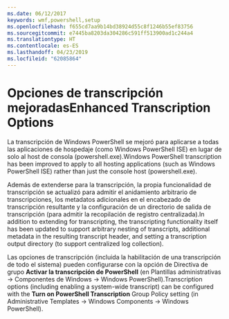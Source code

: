 ```yaml
---
ms.date: 06/12/2017
keywords: wmf,powershell,setup
ms.openlocfilehash: f655cd7aa9b14bd38924d55c8f1246b55ef83756
ms.sourcegitcommit: e7445ba8203da304286c591ff513900ad1c244a4
ms.translationtype: HT
ms.contentlocale: es-ES
ms.lasthandoff: 04/23/2019
ms.locfileid: "62085864"
---
```

# <a name="enhanced-transcription-options"></a><span data-ttu-id="325b4-102">Opciones de transcripción mejoradas</span><span class="sxs-lookup"><span data-stu-id="325b4-102">Enhanced Transcription Options</span></span>

<span data-ttu-id="325b4-103">La transcripción de Windows PowerShell se mejoró para aplicarse a todas las aplicaciones de hospedaje (como Windows PowerShell ISE) en lugar de solo al host de consola (powershell.exe).</span><span class="sxs-lookup"><span data-stu-id="325b4-103">Windows PowerShell transcription has been improved to apply to all hosting applications (such as Windows PowerShell ISE) rather than just the console host (powershell.exe).</span></span>

<span data-ttu-id="325b4-104">Además de extenderse para la transcripción, la propia funcionalidad de transcripción se actualizó para admitir el anidamiento arbitrario de transcripciones, los metadatos adicionales en el encabezado de transcripción resultante y la configuración de un directorio de salida de transcripción (para admitir la recopilación de registro centralizada).</span><span class="sxs-lookup"><span data-stu-id="325b4-104">In addition to extending for transcripting, the transcripting functionality itself has been updated to support arbitrary nesting of transcripts, additional metadata in the resulting transcript header, and setting a transcription output directory (to support centralized log collection).</span></span>

<span data-ttu-id="325b4-105">Las opciones de transcripción (incluida la habilitación de una transcripción de todo el sistema) pueden configurarse con la opción de Directiva de grupo **Activar la transcripción de PowerShell** (en Plantillas administrativas -> Componentes de Windows -> Windows PowerShell).</span><span class="sxs-lookup"><span data-stu-id="325b4-105">Transcription options (including enabling a system-wide transcript) can be configured with the **Turn on PowerShell Transcription** Group Policy setting (in Administrative Templates -> Windows Components -> Windows PowerShell).</span></span>
